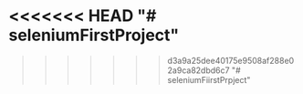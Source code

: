 <<<<<<< HEAD
"# seleniumFirstProject" 
=======
>>>>>>> d3a9a25dee40175e9508af288e02a9ca82dbd6c7
"# seleniumFiirstPrpject" 
